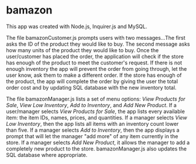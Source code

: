 
# bamazon 

This app was created with Node.js, Inquirer.js and MySQL. 

The file bamazonCustomer.js prompts users with two messages...The first asks the ID of the product they would like to buy.
The second message asks how many units of the product they would like to buy. Once the user/customer has placed the order, the application will check if the store has enough of the product to meet the customer's request. If there is not enough inventory 
the app will prevent the order from going through, let the user know, ask them to make a different order. If the store has enough of the product, the app will complete the order by giving the user the total order cost and by updating SQL database with the new inventory total.

The file bamazonManager.js lists a set of menu options: *View Products for Sale*, *View Low Inventory*, *Add to Inventory*, and *Add New Product*. If a user/manager selects *View Products for Sale*, the app lists every available item: the item IDs, names, prices, and quantities. If a manager selects *View Low Inventory*, then the app lists all items with an inventory count lower than five. 
If a manager selects *Add to Inventory*, then the app displays a prompt that will let the manager "add more" of any item currently in the store. If a manager selects *Add New Product*, it allows the manager to add a completely new product to the store. bamazonManager.js also updates the SQL database where appropriate.




